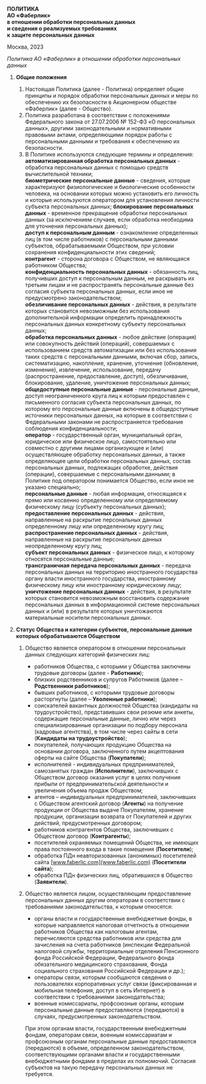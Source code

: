 **ПОЛИТИКА  
АО «Фаберлик»  
в отношении обработки персональных данных  
и сведения о реализуемых требованиях  
к защите персональных данных**

Москва, 2023

*Политика АО «Фаберлик» в отношении обработки персональных данных*

1. **Общие положения**  
    1. Настоящая Политика (далее - Политика) определяет общие принципы и порядок обработки персональных данных и меры по обеспечению их безопасности в Акционерном обществе «Фаберлик» (далее - Общество). 
    2. Политика разработана в соответствии с положениями Федерального закона от 27.07.2006 № 152-ФЗ «О персональных данных», другими законодательными и нормативными правовыми актами, определяющими порядок работы с персональными данными и требования к обеспечению их безопасности.
    3. В Политике используются следующие термины и определения:  
        **автоматизированная обработка персональных данных** - обработка персональных данных с помощью средств вычислительной техники;  
        **биометрические персональные данные** - сведения, которые характеризуют физиологические и биологические особенности человека, на основании которых можно установить его личность и которые используются оператором для установления личности субъекта персональных данных;
        **блокирование персональных данных** - временное прекращение обработки персональных данных (за исключением случаев, если обработка необходима для уточнения персональных данных);  
        **доступ к персональным данным** - ознакомление определенных лиц (в том числе работников) с персональными данными субъектов, обрабатываемыми Обществом, при условии сохранения конфиденциальности этих сведений;  
        **контрагент** - сторона договора с Обществом, не являющаяся работником Общества;  
        **конфиденциальность персональных данных** - обязанность лиц, получивших доступ к персональным данным, не раскрывать их третьим лицам и не распространять персональные данные без согласия субъекта персональных данных, если иное не предусмотрено законодательством;  
        **обезличивание персональных данных** - действия, в результате которых становится невозможным без использования дополнительной информации определить принадлежность персональных данных конкретному субъекту персональных данных;  
        **обработка персональных данных** - любое действие (операция) или совокупность действий (операций), совершаемых с использованием средств автоматизации или без использования таких средств с персональными данными, включая сбор, запись, систематизацию, накопление, хранение, уточнение (обновление, изменение), извлечение, использование, передачу (распространение, предоставление, доступ), обезличивание, блокирование, удаление, уничтожение персональных данных;  
        **общедоступные персональные данные** - персональные данные, доступ неограниченного круга лиц к которым предоставлен с письменного согласия субъекта персональных данных, по которому его персональные данные включены в общедоступные источники персональных данных, на которые в соответствии с Федеральными законами не распространяется требование соблюдения конфиденциальности;  
        **оператор** - государственный орган, муниципальный орган, юридическое или физическое лицо, самостоятельно или совместно с другими лицами организующее и (или) осуществляющее обработку персональных данных, а также определяющее цели обработки персональных данных, состав персональных данных, подлежащих обработке, действия (операции), совершаемые с персональными данными; в Политике под оператором понимается Общество, если иное не указано специально;  
        **персональные данные** - любая информация, относящаяся к прямо или косвенно определенному или определяемому физическому лицу (субъекту персональных данных);  
        **предоставление персональных данных** - действия, направленные на раскрытие персональных данных определенному лицу или определенному кругу лиц;  
        **распространение персональных данных** - действия, направленные на раскрытие персональных данных неопределенному кругу лиц;  
        **субъект персональных данных** - физическое лицо, к которому относятся персональные данные;  
        **трансграничная передача персональных данных** - передача персональных данных на территорию иностранного государства органу власти иностранного государства, иностранному физическому лицу или иностранному юридическому лицу;  
        **уничтожение персональных данных** - действия, в результате которых становится невозможным восстановить содержание персональных данных в информационной системе персональных данных и (или) в результате которых уничтожаются материальные носители персональных данных.   

2. **Статус Общества и категории субъектов, персональные данные которых обрабатываются Обществом**  
    1. Общество является оператором в отношении персональных данных
        следующих категорий физических лиц:
        - работников Общества, с которыми у Общества заключены трудовые договоры (далее - **Работники**);
        - близких родственников и супругов Работников (далее – **Родственники работников**);
        - бывших работников, с которыми трудовые договоры расторгнуты (далее – **Уволенные работники**);
        - соискателей вакантных должностей Общества (кандидаты на трудоустройство), представивших свои резюме или анкеты, содержащие персональные данные, лично или через специализированные организации по подбору персонала (кадровые агентства), в том числе через сайты в сети  (**Кандидаты на трудоустройство**);
        - покупателей, получающих продукцию Общества на основании договора,
          заключенного путем акцептования оферты на сайте Общества (**Покупатели**);
        - исполнителей - индивидуальных предпринимателей, самозанятых граждан
          (**Исполнители**), заключивших с Обществом договор оказания услуг в целях получения
          прибыли от предпринимательской деятельности и увеличения объема продаж Обществом;
        - агентов – индивидуальных предпринимателей, заключивших с Обществом агентский договор (**Агенты**) на получение продукции от Общества выдаче Покупателям, хранение продукции, организации возврата от Покупателей и других действий, предусмотренных договором;
        - работников контрагентов Общества, заключивших с Обществом договор (**Контрагенты**);
        - посетителей охраняемых помещений Общества, не имеющих права постоянного входа в такие помещения (**Посетители**);
        - обработка ПДн неавторизованных (анонимных) посетителей сайта  [www.faberlic.com](www.faberlic.com) (**Посетители сайта**);
        - обработка ПДн физических лиц, обратившихся в Общество (**Заявители**).

    2. Общество является лицом, осуществляющим предоставление персональных
       данных другим операторам в соответствии с требованиями законодательства, к
       которым относятся:
        - органы власти и государственные внебюджетные фонды, в которые
          направляется налоговая отчетность в отношении работников Общества как налоговым
          агентам, перечисляются средства работников или средства для зачисления на счета
          работников (инспекции Федеральной налоговой службы, территориальные отделения
          Пенсионного фонда Российской Федерации, Федерального фонда обязательного
          медицинского страхования, Фонда социального страхования Российской Федерации и
          др.);
        - операторы связи, которым сообщаются сведения о пользователях
          корпоративных услуг связи (фиксированная и мобильная телефония, доступ в сеть
          Интернет) в соответствии с требованиями законодательства;
        - военные комиссариаты, профсоюзные органы, которым персональные данные
          предоставляются (передаются) в случаях, предусмотренных законодательством. 

        При этом органам власти, государственным внебюджетным фондам, операторам
        связи, военным комиссариатам и профсоюзным органам персональные данные
        предоставляются (передаются) в объеме, определенном законодательством,
        соответствующими органами власти и государственными внебюджетными фондами в
        пределах их полномочий. Согласия субъектов на такую передачу персональных данных
        не требуется.